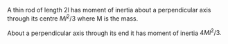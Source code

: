 A thin rod of length 2l has moment of inertia about a perpendicular axis
through its centre $Ml^{2}/3$ where M is the mass.

About a perpendicular axis through its end it has moment of inertia
$4Ml^{2}/3.$
